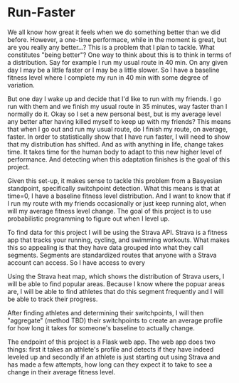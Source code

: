 # Run-Faster

We all know how great it feels when we do something better than we did before. However, a one-time performace, while in the moment is great, but are you really any better...? This is a problem that I plan to tackle. What constitutes "being better"? One way to think about this is to think in terms of a distribution. Say for example I run my usual route in 40 min. On any given day I may be a little faster or I may be a little slower. So I have a baseline fitness level where I complete my run in 40 min with some degree of variation. 

But one day I wake up and decide that I'd like to run with my friends. I go run with them and we finish my usual route in 35 minutes, way faster than I normally do it. Okay so I set a new personal best, but is my average level any better after having killed myself to keep up with my friends? This means that when I go out and run my usual route, do I finish my route, on average, faster. In order to statistically show that I have run faster, I will need to show that my distribution has shifted. And as with anything in life, change takes time. It takes time for the human body to adapt to this new higher level of performance. And detecting when this adaptation finishes is the goal of this project.

Given this set-up, it makes sense to tackle this problem from a Basyesian standpoint, specifically switchpoint detection. What this means is that at time=0, I have a baseline fitness level distribution. And I want to know that if I run my route with my friends occasionally or just keep running alot, when will my average fitness level change. The goal of this project is to use probabilistic programming to figure out when I level up.

To find data for this project I will be using the Strava API. Strava is a fitness app that tracks your running, cycling, and swimming workouts. What makes this so appealing is that they have data grouped into what they call segments. Segments are standardized routes that anyone with a Strava account can access. So I have access to every  

Using the Strava heat map, which shows the distribution of Strava users, I will be able to find popular areas. Because I know where the popuar areas are, I will be able to find athletes that do this segment frequently and I will be able to track their progress. 

After finding athletes and determining their switchpoints, I will then "aggregate" (method TBD) their switchpoints to create an average profile for how long it takes for someone's baseline to actually change. 

The endpoint of this project is a Flask web app. The web app does two things: first it takes an athlete's profile and detects if they have indeed leveled up and secondly if an athlete is just starting out using Strava and has made a few attempts, how long can they expect it to take to see a change in their average fitness level.  
